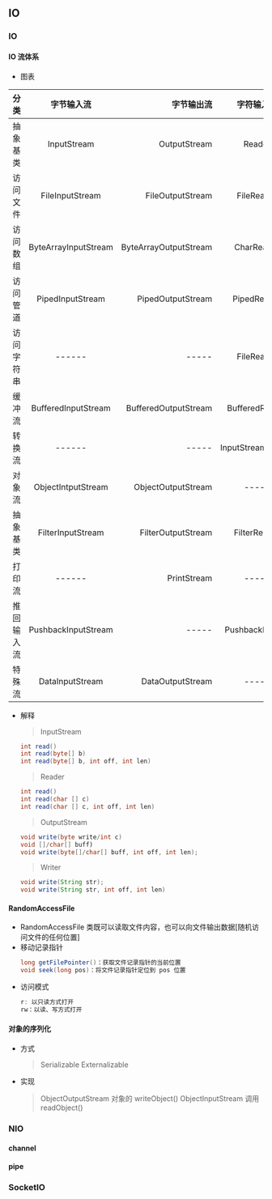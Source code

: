 ## IO

### IO

#### IO 流体系

- 图表

|    分类    |      字节输入流      |            字节输出流 |    字符输入流     |     字符输出流     |
| :--------: | :------------------: | --------------------: | :---------------: | :----------------: |
|  抽象基类  |     InputStream      |          OutputStream |      Reader       |       Writer       |
|  访问文件  |   FileInputStream    |      FileOutputStream |    FileReader     |     FileWriter     |
|  访问数组  | ByteArrayInputStream | ByteArrayOutputStream |    CharReader     |     CharWriter     |
|  访问管道  |   PipedInputStream   |     PipedOutputStream |    PipedReader    |    PipedWriter     |
| 访问字符串 |        ------        |                 ----- |    FileReader     |     FileWriter     |
|   缓冲流   | BufferedInputStream  |  BufferedOutputStream |  BufferedReader   |   BufferedWriter   |
|   转换流   |        ------        |                 ----- | InputStreamReader | OutputStreamWriter |
|   对象流   |  ObjectIntputStream  |    ObjectOutputStream |       -----       |       -----        |
|  抽象基类  |  FilterInputStream   |    FilterOutputStream |   FilterReader    |    FilterWriter    |
|   打印流   |        ------        |           PrintStream |       -----       |    PrintWriter     |
| 推回输入流 | PushbackInputStream  |                 ----- |  PushbackReader   |       -----        |
|   特殊流   |   DataInputStream    |      DataOutputStream |       -----       |       -----        |

- 解释
  > InputStream
  ```java
  int read()
  int read(byte[] b)
  int read(byte[] b, int off, int len)
  ```
  > Reader
  ```java
  int read()
  int read(char [] c)
  int read(char [] c, int off, int len)
  ```
  > OutputStream
  ```java
  void write(byte write/int c)
  void []/char[] buff)
  void write(byte[]/char[] buff, int off, int len);
  ```
  > Writer
  ```java
  void write(String str);
  void write(String str, int off, int len)
  ```

#### RandomAccessFile

- RandomAccessFile 类既可以读取文件内容，也可以向文件输出数据[随机访问文件的任何位置]
- 移动记录指针
  ```java
  long getFilePointer()：获取文件记录指针的当前位置
  void seek(long pos)：将文件记录指针定位到 pos 位置
  ```
- 访问模式
  ```java
  r: 以只读方式打开
  rw：以读、写方式打开
  ```

#### 对象的序列化

- 方式
  > Serializable
  > Externalizable
- 实现
  > ObjectOutputStream 对象的 writeObject()
  > ObjectInputStream 调用 readObject()

### NIO

#### channel

#### pipe

### SocketIO
